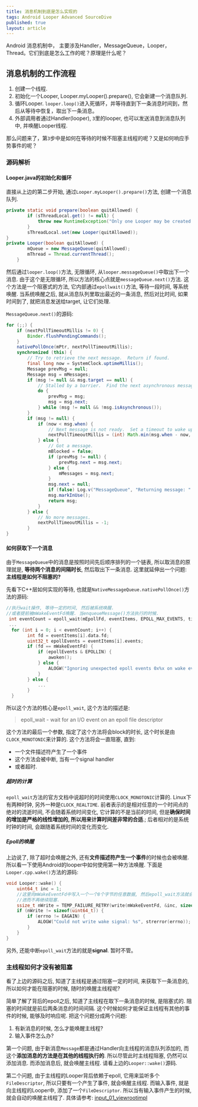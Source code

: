 ```yaml
---
title: 消息机制到底是怎么实现的
tags: Android Looper Advanced SourceDive
published: true
layout: article
---
```


Android 消息机制中， 主要涉及Handler，MessageQueue，Looper，Thread。它们到底是怎么工作的呢？原理是什么呢？

<!--more-->

## 消息机制的工作流程

1. 创建一个线程.
2. 初始化一个Looper, Looper.myLooper().prepare(), 它会新建一个消息队列.
3. 循环Looper. `looper.loop()`进入死循环，并等待直到下一条消息时间到，然后从等待中恢复，取出下一条消息。
4. 外部调用者通过Handler(looper), `3`里的looper, 也可以发送消息到消息队列中, 并唤醒Looper线程.

那么问题来了，第`3`步中是如何在等待的时候不阻塞主线程的呢？又是如何响应手势事件的呢？

### 源码解析

#### Looper.java的初始化和循环

直接从上边的第二步开始, 通过`Looper.myLooper().prepare()`方法, 创建一个消息队列.

```java
private static void prepare(boolean quitAllowed) {
        if (sThreadLocal.get() != null) {
            throw new RuntimeException("Only one Looper may be created per thread");
        }
        sThreadLocal.set(new Looper(quitAllowed));
}
private Looper(boolean quitAllowed) {
        mQueue = new MessageQueue(quitAllowed);
        mThread = Thread.currentThread();
    }
```

然后通过`looper.loop()`方法, 无限循环, 从`looper.messageQueue()`中取出下一个消息. 由于这个是无限循环, 所以方法的核心点就是`messageQueue.next()`方法. 这个方法是一个阻塞式的方法, 它内部通过`epollwait()`方法, 等待一段时间, 等系统唤醒. 当系统唤醒之后, 就从消息队列里取出最近的一条消息, 然后对比时间, 如果时间到了, 就把消息发送给target, 让它们处理.

`MessageQueue.next()`的源码:

```java
for (;;) {
    if (nextPollTimeoutMillis != 0) {
        Binder.flushPendingCommands();
    }
    nativePollOnce(mPtr, nextPollTimeoutMillis);
    synchronized (this) {
        // Try to retrieve the next message.  Return if found.
        final long now = SystemClock.uptimeMillis();
        Message prevMsg = null;
        Message msg = mMessages;
        if (msg != null && msg.target == null) {
            // Stalled by a barrier.  Find the next asynchronous message in the queue.
            do {
                prevMsg = msg;
                msg = msg.next;
            } while (msg != null && !msg.isAsynchronous());
        }
        if (msg != null) {
            if (now < msg.when) {
                // Next message is not ready.  Set a timeout to wake up when it is ready.
                nextPollTimeoutMillis = (int) Math.min(msg.when - now, Integer.MAX_VALUE);
            } else {
                // Got a message.
                mBlocked = false;
                if (prevMsg != null) {
                    prevMsg.next = msg.next;
                } else {
                    mMessages = msg.next;
                }
                msg.next = null;
                if (false) Log.v("MessageQueue", "Returning message: " + msg);
                msg.markInUse();
                return msg;
            }
        } else {
            // No more messages.
            nextPollTimeoutMillis = -1;
        }
}
```

#### 如何获取下一个消息

由于`MessageQueue`中的消息是按照时间先后顺序排列的一个链表, 所以取消息的原理就是, **等待两个消息的间隔时长**, 然后取出下一条消息. 这里就延伸出一个问题: **主线程是如何不阻塞的?**

先看下C++层如何实现的等待, 也就是`NativeMessageQueue.nativePollOnce()`方法的源码:

```c++
//执行wait操作, 等待一定的时间, 然后被系统唤醒.
//或者提前被mWakeEventFd唤醒. 当enqueueMessage()方法执行的时候.
 int eventCount = epoll_wait(mEpollFd, eventItems, EPOLL_MAX_EVENTS, timeoutMillis);
 ...
  for (int i = 0; i < eventCount; i++) {
        int fd = eventItems[i].data.fd;
        uint32_t epollEvents = eventItems[i].events;
        if (fd == mWakeEventFd) {
            if (epollEvents & EPOLLIN) {
                awoken();
            } else {
                ALOGW("Ignoring unexpected epoll events 0x%x on wake event fd.", epollEvents);
            }
        } else {
            ...
        }
  }
```

所以这个方法的核心是`epoll_wait`, 这个方法的描述是:

> epoll_wait -  wait  for  an I/O event on an epoll file descriptor

这个方法的最后一个参数, 指定了这个方法将会block的时长, 这个时长是由`CLOCK_MONOTONIC`来计算的. 这个方法将会一直阻塞, 直到:

* 一个文件描述符产生了一个事件
* 这个方法会被中断, 当有一个signal handler
* 或者超时.

##### 超时的计算

`epoll_wait`方法的官方文档中说超时的时间使用`CLOCK_MONOTONIC`计算的. Linux下有两种时钟, 另外一种是`CLOCK_REALTIME`. 前者表示的是相对任意的一个时间点的绝对的流逝时间, 不会随着系统时间变化, 它计算的不是当前的时间, 但是**确保时间的增加是严格的线性增加的, 所以用来计算时间差非常的合适**.; 后者相对的是系统时钟的时间, 会跟随着系统时间的变化而变化.

##### Epoll的唤醒

上边说了, 除了超时会唤醒之外, 还有**文件描述符产生一个事件**的时候也会被唤醒. 所以看一下使用Android的looper中如何使用第一种方法唤醒. 下面是`Looper.cpp.wake()`方法的源码:

```c++
void Looper::wake() {
    uint64_t inc = 1;
    //这里向mWakeEventFd中写入一个一个8个字节的任意数据, 然后epoll_wait方法就会监听到事件变化,
    //进而不再继续阻塞.
    ssize_t nWrite = TEMP_FAILURE_RETRY(write(mWakeEventFd, &inc, sizeof(uint64_t)));
    if (nWrite != sizeof(uint64_t)) {
        if (errno != EAGAIN) {
            ALOGW("Could not write wake signal: %s", strerror(errno));
        }
    }
}
```

另外, 还能中断`epoll_wait`方法的就是**signal**. 暂时不管。

### 主线程如何才没有被阻塞

看了上边的源码之后, 知道了主线程是通过阻塞一定的时间, 来获取下一条消息的, 所以如何才能在阻塞的时候, 随时的唤醒主线程呢?

简单了解了背后的epoll之后, 知道了主线程在取下一条消息的时候, 是阻塞式的. 阻塞的时间就是前后两条消息的时间间隔. 这个时候如何才能保证主线程有其他的事件的时候, 能够及时响应呢. 把这个问题分成两个问题:

1. 有新消息的时候, 怎么才能唤醒主线程?
2. 输入事件怎么办?

第一个问题, 由于新消息`Message`都是通过Handler向主线程的消息队列添加的, 而这个**添加消息的方法是在其他的线程执行的**. 所以尽管此时主线程阻塞, 仍然可以添加消息. 而添加消息后, 就会唤醒主线程. 请看上边的`Looper::wake()`源码.

第二个问题, 由于主线程的Looper背后依赖于epoll, 它用来监听多个`FileDescriptor`, 所以只要有一个产生了事件, 就会唤醒主线程. 而输入事件, 就是向主线程的Looper中, 添加了一个`FileDescriptor`. 所以当有输入事件产生的时候, 就会自动的唤醒主线程了. 具体请参考: [input_01_viewrootimpl](./2020-06-16-input_01_viewrootImpl.md)

